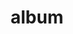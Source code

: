 ---
layout: album
resource: facebook
title: "album"
description: "masonry"
active: gallery
header-img: "img/gallery-bg.jpg"
album-title: "my 9th album"
images:
  - image_path: HQT/VayNganCS_n/1_842786064560652_445404728_842786231227302_9030808825809264557_n.jpg
  - image_path: HQT/VayNganCS_n/1_847006420805283_445404735_847007694138489_688444988937036522_n.jpg
  - image_path: HQT/VayNganCS_n/1_854954783343780_448403432_854956273343631_253611447804234507_n.jpg
  - image_path: HQT/VayNganCS_n/1_860135436159048_449040774_860135432825715_9152374775532054967_n.jpg
  - image_path: HQT/VayNganCS_n/2_794213099417949_432362087_794213676084558_2201377374414946964_n.jpg
  - image_path: HQT/VayNganCS_n/2_794213106084615_432330247_794213692751223_2363591222710516909_n.jpg
  - image_path: HQT/VayNganCS_n/2_794213149417944_432314497_794213716084554_4148964066628046603_n.jpg
  - image_path: HQT/VayNganCS_n/2_794213162751276_432376858_794213732751219_8597431249958314803_n.jpg
  - image_path: HQT/VayNganCS_n/2_794213162751276_455949091_895820089257249_3154133944003684727_n.jpg
  - image_path: HQT/VayNganCS_n/3_958258569680067_466932338_958258773013380_9009533938882661331_n.jpg
  - image_path: HQT/VayNganCS_n/3_958258603013397_466648434_958258786346712_3094248204421016619_n.jpg
  - image_path: HQT/VayNganCS_n/3_958258653013392_466662530_958258656346725_830945659036634249_n.jpg
  - image_path: HQT/VayNganCS_n/5_852011703638088_448086959_852011923638066_6103799846750595257_n.jpg
  - image_path: HQT/VayNganCS_n/5_852011723638086_448200476_852011936971398_8908264641414522232_n.jpg
  - image_path: HQT/VayNganCS_n/5_852011743638084_448086186_852011970304728_2328774071508570828_n.jpg
---